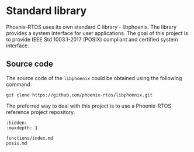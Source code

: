 # Standard library

Phoenix-RTOS uses its own standard C library - libphoenix. The library provides a system interface for user
applications. The goal of this project is to provide IEEE Std 1003.1-2017 (POSIX) compliant and certified system
interface.

## Source code

The source code of the `libphoenix` could be obtained using the following command

```console
git clone https://github.com/phoenix-rtos/libphoenix.git
```

The preferred way to deal with this project is to use a Phoenix-RTOS reference project repository.

```{toctree}
:hidden:
:maxdepth: 1

functions/index.md
posix.md
```
